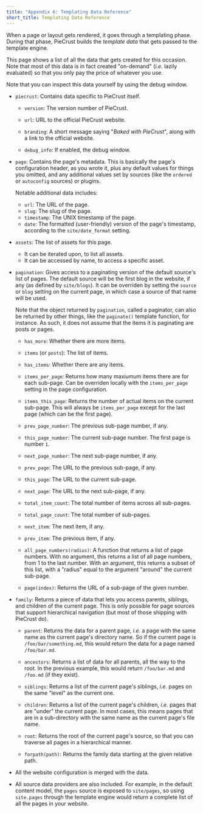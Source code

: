 ```yaml
---
title: "Appendix 6: Templating Data Reference"
short_title: Templating Data Reference
---
```


When a page or layout gets rendered, it goes through a templating phase. During
that phase, PieCrust builds the _template data_ that gets passed to the template
engine.

This page shows a list of all the data that gets created for this occasion. Note
that most of this data is in fact created "on-demand" (_i.e._ lazily evaluated)
so that you only pay the price of whatever you use.

Note that you can inspect this data yourself by using the debug window.


* `piecrust`: Contains data specific to PieCrust itself.

    * `version`: The version number of PieCrust.

    * `url`: URL to the official PieCrust website.

    * `branding`: A short message saying "_Baked with PieCrust_", along with a
      link to the official website.

    * `debug_info`: If enabled, the debug window.

* `page`: Contains the page's metadata. This is basically the page's configuration header, as you wrote it, plus any default values for things you omitted, and any additional values set by sources (like the `ordered` or `autoconfig` sources) or plugins.

  Notable additional data includes:

    * `url`: The URL of the page.
    * `slug`: The slug of the page.
    * `timestamp`: The UNIX timestamp of the page.
    * `date`: The formatted (user-friendly) version of the page's timestamp,
      according to the `site/date_format` setting.

* `assets`: The list of assets for this page.

    * It can be iterated upon, to list all assets.
    * It can be accessed by name, to access a specific asset.

* `pagination`: Gives access to a paginating version of the default source's
  list of pages. The default source will be the first blog in the website, if
  any (as defined by `site/blogs`). It can be overriden by setting the `source`
  or `blog` setting on the current page, in which case a source of that name
  will be used.

  Note that the object returned by `pagination`, called a paginator, can also be
  returned by other things, like the `paginate()` template function, for
  instance. As such, it does not assume that the items it is paginating are
  posts or pages.

    * `has_more`: Whether there are more items.

    * `items` (or `posts`): The list of items.

    * `has_items`: Whether there are any items.

    * `items_per_page`: Returns how many maxiumum items there are for each
      sub-page. Can be overriden locally with the `items_per_page` setting in
      the page configuration.

    * `items_this_page`: Returns the number of actual items on the current
      sub-page. This will always be `items_per_page` except for the last page
      (which can be the first page).
    
    * `prev_page_number`: The previous sub-page number, if any.

    * `this_page_number`: The current sub-page number. The first page is number
      `1`.
    
    * `next_page_number`: The next sub-page number, if any.

    * `prev_page`: The URL to the previous sub-page, if any.

    * `this_page`: The URL to the current sub-page.

    * `next_page`: The URL to the next sub-page, if any.

    * `total_item_count`: The total number of items across all sub-pages.

    * `total_page_count`: The total number of sub-pages.

    * `next_item`: The next item, if any.

    * `prev_item`: The previous item, if any.

    * `all_page_numbers(radius)`: A function that returns a list of page
      numbers. With no argument, this returns a list of all page numbers, from 1
      to the last number. With an argument, this returns a subset of this list,
      with a "radius" equal to the argument "around" the current sub-page.

    * `page(index)`: Returns the URL of a sub-page of the given number.

* `family`: Returns a piece of data that lets you access parents, siblings, and
  children of the current page. This is only possible for page sources that
  support hierarchical navigation (but most of those shipping with PieCrust do).

    * `parent`: Returns the data for a parent page, _i.e._ a page with the same
      name as the current page's directory name. So if the current page is
      `/foo/bar/something.md`, this would return the data for a page named
      `/foo/bar.md`.

    * `ancestors`: Returns a list of data for all parents, all the way to the
      root. In the previous example, this would return `/foo/bar.md` and
      `/foo.md` (if they exist).

    * `siblings`: Returns a list of the current page's siblings, _i.e._ pages on
      the same "level" as the current one.

    * `children`: Returns a list of the current page's children, _i.e._ pages
      that are "under" the current page. In most cases, this means pages that
      are in a sub-directory with the same name as the current page's file name.

    * `root`: Returns the root of the current page's source, so that you can
      traverse all pages in a hierarchical manner.

    * `forpath(path)`: Returns the family data starting at the given relative
      path.

* All the website configuration is merged with the data.

* All source data providers are also included. For example, in the default
  content model, the `pages` source is exposed to `site/pages`, so using
  `site.pages` through the template engine would return a complete list of all
  the pages in your website.

